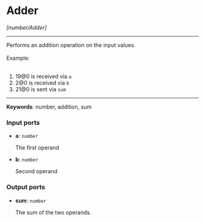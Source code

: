 # Adder

_[number/Adder]_

---

Performs an addition operation on the input values.<br>
<br>
Example:<br>
<br>
1. 19@0 is received via `a`<br>
2. 2@0 is received via `b`<br>
3. 21@0 is sent via `sum`<br>

---

__Keywords__: number, addition, sum

### Input ports

* __a__: ` number `

    The first operand<br>


* __b__: ` number `

    Second operand<br>

### Output ports

* __sum__: ` number `

    The sum of the two operands.<br>

